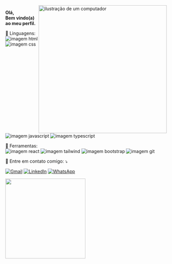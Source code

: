 <img src="https://raw.githubusercontent.com/MicaelliMedeiros/micaellimedeiros/master/image/computer-illustration.png" alt="ilustração de um computador" min-width="400px" max-width="400px" width="400px" align="right">

<p align="left"> 
   <strong>
        Olá, <br/>
           Bem vindo(a) ao meu perfil.
  </strong>
</p>

<p align="left">
  🦄 Linguagens: <br/>
        <img src="https://img.shields.io/badge/HTML5-E34F26?style=for-the-badge&logo=html5&logoColor=white" alt="imagem html"/>
        <img src="https://img.shields.io/badge/CSS3-1572B6?style=for-the-badge&logo=css3&logoColor=white" alt="imagem css"/>
        <img src="https://img.shields.io/badge/JavaScript-323330?style=for-the-badge&logo=javascript&logoColor=F7DF1E" alt="imagem javascript"/>
        <img src="https://img.shields.io/badge/TypeScript-007ACC?style=for-the-badge&logo=typescript&logoColor=white" alt="imagem typescript"/>
</p>

<p align="left">
  💼 Ferramentas:  <br/>
        <img src="https://img.shields.io/badge/React-20232A?style=for-the-badge&logo=react&logoColor=61DAFB" alt="imagem react"/>
        <img src="https://img.shields.io/badge/Tailwind_CSS-38B2AC?style=for-the-badge&logo=tailwind-css&logoColor=white" alt="imagem tailwind"/>
        <img src="https://img.shields.io/badge/Bootstrap-563D7C?style=for-the-badge&logo=bootstrap&logoColor=white" alt="imagem bootstrap"/>
        <img src="https://img.shields.io/badge/Git-E34F26?style=for-the-badge&logo=git&logoColor=white" alt="imagem git"/>
</p>

<p align="left">
  💌 Entre em contato comigo: ⤵️
</p>

<p align="left">
  <a href="mailto:ingridsouzaok@gmail.com" title="Gmail">
  <img src="https://img.shields.io/badge/-Gmail-FF0000?style=flat-square&labelColor=FF0000&logo=gmail&logoColor=white&link=mailto:ingridsouzaok@gmail.com" alt="Gmail"/></a>
  <a href="https://www.linkedin.com/in/ingridssilveira/" title="LinkedIn">
  <img src="https://img.shields.io/badge/-Linkedin-0e76a8?style=flat-square&logo=Linkedin&logoColor=white&link=[LINK-DO-SEU-LINKEDIN](https://www.linkedin.com/in/ingridssilveira/)" alt="LinkedIn"/></a>
  <a href="https://api.whatsapp.com/send?phone=5521979661084" title="WhatsApp">
  <img src="https://img.shields.io/badge/-WhatsApp-25d366?style=flat-square&labelColor=25d366&logo=whatsapp&logoColor=white&link=[API-DO-SEU-WHATSAPP](https://api.whatsapp.com/send?phone=5521979661084)" alt="WhatsApp"/></a>
</p>

<img style="height: 250px;"
                    src="https://github-readme-stats.vercel.app/api/top-langs/?username=IngridsSilveira&layout=compact&theme=vue-dark" />
